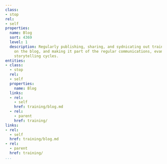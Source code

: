 ```yaml
---
class:
- stop
rel:
- self
properties:
  name: Blog
  sort: 4369
  level: 1
  description: Regularly publishing, sharing, and sydnicating out training materials
    on the blog, and making it part of the regular communications, evangelism, and
    storytelling cycles.
entities:
- class:
  - stop
  rel:
  - self
  properties:
    name: Blog
  links:
  - rel:
    - self
    href: training/blog.md
  - rel:
    - parent
    href: training/
links:
- rel:
  - self
  href: training/blog.md
- rel:
  - parent
  href: training/
...
```

